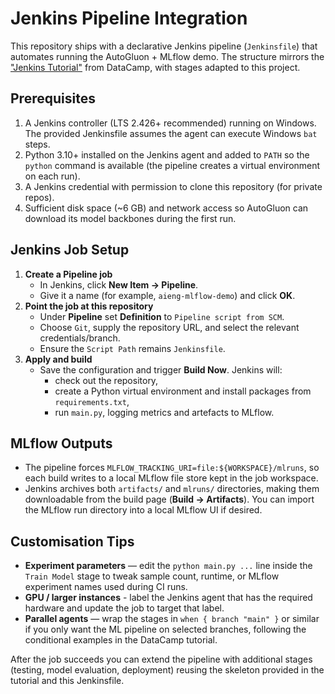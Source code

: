 # Jenkins Pipeline Integration

This repository ships with a declarative Jenkins pipeline (`Jenkinsfile`) that automates running the AutoGluon + MLflow demo. The structure mirrors the ["Jenkins Tutorial"](https://www.datacamp.com/tutorial/jenkins-tutorial) from DataCamp, with stages adapted to this project.

## Prerequisites

1. A Jenkins controller (LTS 2.426+ recommended) running on Windows. The provided Jenkinsfile assumes the agent can execute Windows `bat` steps.
2. Python 3.10+ installed on the Jenkins agent and added to `PATH` so the `python` command is available (the pipeline creates a virtual environment on each run).
3. A Jenkins credential with permission to clone this repository (for private repos).
4. Sufficient disk space (~6 GB) and network access so AutoGluon can download its model backbones during the first run.

## Jenkins Job Setup

1. **Create a Pipeline job**  
   - In Jenkins, click **New Item -> Pipeline**.  
   - Give it a name (for example, `aieng-mlflow-demo`) and click **OK**.
2. **Point the job at this repository**  
   - Under **Pipeline** set **Definition** to `Pipeline script from SCM`.  
   - Choose `Git`, supply the repository URL, and select the relevant credentials/branch.  
   - Ensure the `Script Path` remains `Jenkinsfile`.
3. **Apply and build**  
   - Save the configuration and trigger **Build Now**. Jenkins will:  
     - check out the repository,  
     - create a Python virtual environment and install packages from `requirements.txt`,  
     - run `main.py`, logging metrics and artefacts to MLflow.

## MLflow Outputs

- The pipeline forces `MLFLOW_TRACKING_URI=file:${WORKSPACE}/mlruns`, so each build writes to a local MLflow file store kept in the job workspace.
- Jenkins archives both `artifacts/` and `mlruns/` directories, making them downloadable from the build page (**Build -> Artifacts**). You can import the MLflow run directory into a local MLflow UI if desired.

## Customisation Tips

- **Experiment parameters** — edit the `python main.py ...` line inside the `Train Model` stage to tweak sample count, runtime, or MLflow experiment names used during CI runs.
- **GPU / larger instances** - label the Jenkins agent that has the required hardware and update the job to target that label.
- **Parallel agents** — wrap the stages in `when { branch "main" }` or similar if you only want the ML pipeline on selected branches, following the conditional examples in the DataCamp tutorial.

After the job succeeds you can extend the pipeline with additional stages (testing, model evaluation, deployment) reusing the skeleton provided in the tutorial and this Jenkinsfile.
